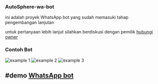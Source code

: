 ### AutoSphere-wa-bot

ini adalah proyek WhatsApp bot yang sudah memasuki tahap pengembangan lanjutan 

untuk pertanyaan lebih lanjut  silahkan berdiskusi dengan pemilik [hubungi owner](https://wa.me/6289676358643)

### Contoh Bot

![example 1](https://telegra.ph/file/a0d9c9f7b68d244e05c17.jpg)
![example 2](https://telegra.ph/file/2bb856200b9e0b46a21ba.jpg)
![example 3](https://telegra.ph/file/4a35d6351384d2f53ed0e.jpg)


#demo [WhatsApp bot](https://wa.me/6289602518223)
---
